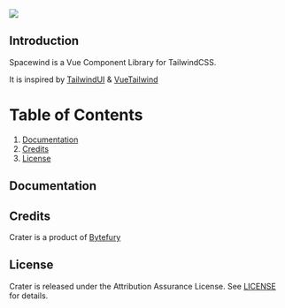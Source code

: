 <img src="https://res.cloudinary.com/bytefury/image/upload/v1599028433/Spacewind/spacewind-frame-2.png">

## Introduction

Spacewind is a Vue Component Library for TailwindCSS.

It is inspired by [TailwindUI](https://tailwindui.com/) & [VueTailwind](https://www.vue-tailwind.com/)

# Table of Contents

1. [Documentation](#documentation)
2. [Credits](#credits)
3. [License](#license)

## Documentation


## Credits
Crater is a product of [Bytefury](https://bytefury.com)

## License
Crater is released under the Attribution Assurance License.
See [LICENSE](LICENSE) for details.